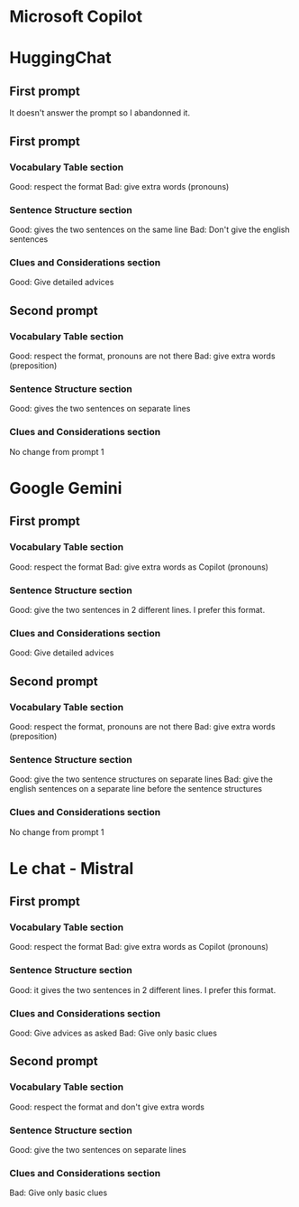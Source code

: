 # Microsoft Copilot

# HuggingChat
## First prompt 
It doesn't answer the prompt so I abandonned it.

## First prompt 
### Vocabulary Table section
Good: respect the format 
Bad: give extra words (pronouns)
### Sentence Structure section
Good: gives the two sentences on the same line
Bad: Don't give the english sentences
### Clues and Considerations section
Good: Give detailed advices

## Second prompt 
### Vocabulary Table section
Good: respect the format, pronouns are not there
Bad: give extra words (preposition)
### Sentence Structure section
Good: gives the two sentences on separate lines
### Clues and Considerations section
No change from prompt 1

# Google Gemini 

## First prompt 
### Vocabulary Table section
Good: respect the format
Bad: give extra words as Copilot (pronouns)
### Sentence Structure section
Good: give the two sentences in 2 different lines. I prefer this format.
### Clues and Considerations section
Good: Give detailed advices

## Second prompt 
### Vocabulary Table section
Good: respect the format, pronouns are not there
Bad: give extra words (preposition)
### Sentence Structure section
Good: give the two sentence structures on separate lines
Bad: give the english sentences on a separate line before the sentence structures
### Clues and Considerations section
No change from prompt 1


# Le chat - Mistral

## First prompt 
### Vocabulary Table section
Good: respect the format
Bad: give extra words as Copilot (pronouns)
### Sentence Structure section
Good: it gives the two sentences in 2 different lines. I prefer this format.
### Clues and Considerations section
Good: Give advices as asked
Bad: Give only basic clues

## Second prompt 
### Vocabulary Table section
Good: respect the format and don't give extra words
### Sentence Structure section
Good: give the two sentences on separate lines
### Clues and Considerations section
Bad: Give only basic clues


